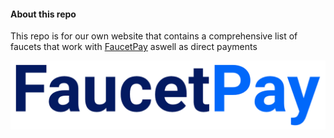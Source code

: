 #### About this repo
This repo is for our own website that contains a comprehensive list of faucets that work with [FaucetPay](https://faucetpay.io/?r=434654) aswell as direct payments
<p align="left"> <img src="./images/faucetpay.png" alt="faucet pay" /> </p>
